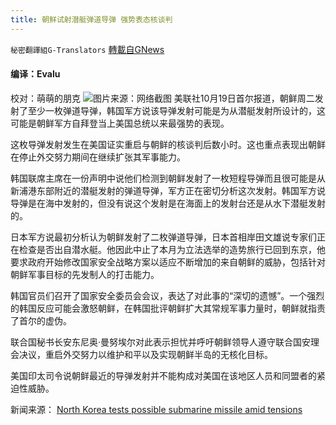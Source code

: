 ```yaml
---
title: 朝鲜试射潜艇弹道导弹 强势表态核谈判
---
```

`秘密翻譯組G-Translators` [轉載自GNews](https://gnews.org/zh-hans/1605322/)

#### 编译：Evalu
校对：萌萌的朋克
![](https://assets.gnews.org/wp-content/uploads/2021/10/4-51.jpg)图片来源：网络截图
美联社10月19日首尔报道，朝鲜周二发射了至少一枚弹道导弹，韩国军方说该导弹发射可能是为从潜艇发射所设计的，这可能是朝鲜军方自拜登当上美国总统以来最强势的表现。

这枚导弹发射发生在美国证实重启与朝鲜的核谈判后数小时。这也重点表现出朝鲜在停止外交努力期间在继续扩张其军事能力。

韩国联席主席在一份声明中说他们检测到朝鲜发射了一枚短程导弹而且很可能是从新浦港东部附近的潜艇发射的弹道导弹，军方正在密切分析这次发射。韩国军方说导弹是在海中发射的，但没有说这个发射是在海面上的发射台还是从水下潜艇发射的。

日本军方说最初分析认为朝鲜发射了二枚弹道导弹，日本首相岸田文雄说专家们正在检查是否出自潜水艇。他因此中止了本月为立法选举的造势旅行已回到东京，他要求政府开始修改国家安全战略方案以适应不断增加的来自朝鲜的威胁，包括针对朝鲜军事目标的先发制人的打击能力。

韩国官员们召开了国家安全委员会会议，表达了对此事的“深切的遗憾”。一个强烈的韩国反应可能会激怒朝鲜，在韩国批评朝鲜扩大其常规军事力量时，朝鲜就指责了首尔的虚伪。

联合国秘书长安东尼奥·曼努埃尔对此表示担忧并呼吁朝鲜领导人遵守联合国安理会决议，重启外交努力以维护和平以及实现朝鲜半岛的无核化目标。

美国印太司令说朝鲜最近的导弹发射并不能构成对美国在该地区人员和同盟者的紧迫性威胁。

新闻来源： [North Korea tests possible submarine missile amid tensions](https://apnews.com/article/donald-trump-seoul-south-korea-north-korea-joint-chiefs-of-staff-62456fab450ce5bba766a8307cf06af4)
